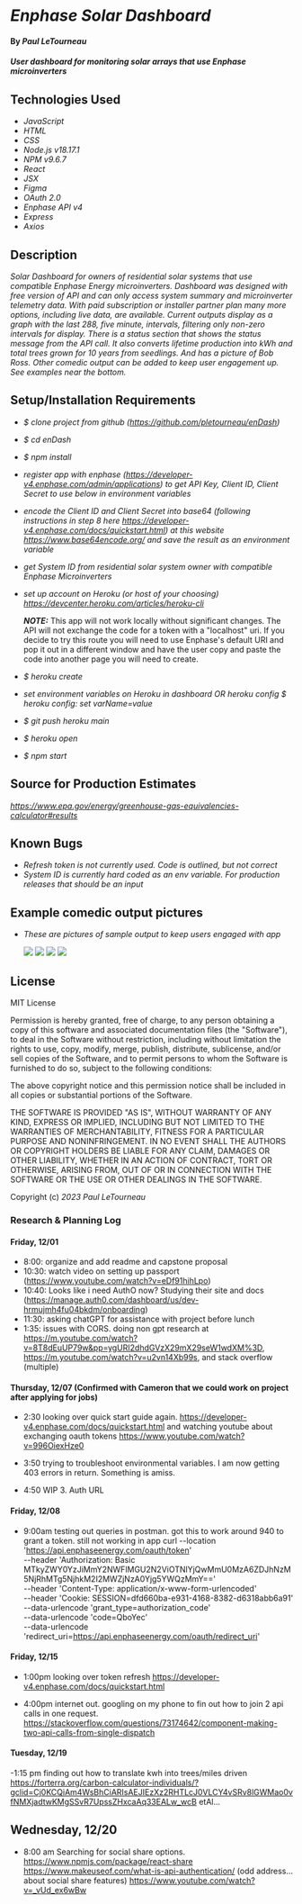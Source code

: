 # _Enphase Solar Dashboard_

#### By _Paul LeTourneau_

#### _User dashboard for monitoring solar arrays that use Enphase microinverters_

## Technologies Used

- _JavaScript_
- _HTML_
- _CSS_
- _Node.js v18.17.1_
- _NPM v9.6.7_
- _React_
- _JSX_
- _Figma_
- _OAuth 2.0_
- _Enphase API v4_
- _Express_
- _Axios_

## Description

_Solar Dashboard for owners of residential solar systems that use compatible Enphase Energy microinverters. Dashboard was designed with free version of API and can only access system summary and microinverter telemetry data. With paid subscription or installer partner plan many more options, including live data, are available. Current outputs display as a graph with the last 288, five minute, intervals, filtering only non-zero intervals for display. There is a status section that shows the status message from the API call. It also converts lifetime production into kWh and total trees grown for 10 years from seedlings. And has a picture of Bob Ross. Other comedic output can be added to keep user engagement up. See examples near the bottom._

## Setup/Installation Requirements

- _$ clone project from github (https://github.com/pletourneau/enDash)_
- _$ cd enDash_
- _$ npm install_

- _register app with enphase (https://developer-v4.enphase.com/admin/applications) to get API Key, Client ID, Client Secret to use below in environment variables_
- _encode the Client ID and Client Secret into base64 (following instructions in step 8 here https://developer-v4.enphase.com/docs/quickstart.html) at this website https://www.base64encode.org/ and save the result as an environment variable_
- _get System ID from residential solar system owner with compatible Enphase Microinverters_
- _set up account on Heroku (or host of your choosing) https://devcenter.heroku.com/articles/heroku-cli_

  **_NOTE:_** This app will not work locally without significant changes. The API will not exchange the code for a token with a "localhost" uri. If you decide to try this route you will need to use Enphase's default URI and pop it out in a different window and have the user copy and paste the code into another page you will need to create.

- _$ heroku create_
- _set environment variables on Heroku in dashboard OR heroku config $ heroku config: set varName=value_
- _$ git push heroku main_
- _$ heroku open_
- _$ npm start_

## Source for Production Estimates

_https://www.epa.gov/energy/greenhouse-gas-equivalencies-calculator#results_

## Known Bugs

- _Refresh token is not currently used. Code is outlined, but not correct_
- _System ID is currently hard coded as an env variable. For production releases that should be an input_

## Example comedic output pictures

- _These are pictures of sample output to keep users engaged with app_

  <img src="./src/img/Status Snoop n Willie.jpg">
  <img src="./src/img/Status Bob.jpg">
  <img src="./src/img/Status Santa.jpg">
  <img src="./src/img/Status Talladega.jpg">

## License

MIT License

Permission is hereby granted, free of charge, to any person obtaining a copy of this software and associated documentation files (the "Software"), to deal in the Software without restriction, including without limitation the rights to use, copy, modify, merge, publish, distribute, sublicense, and/or sell copies of the Software, and to permit persons to whom the Software is furnished to do so, subject to the following conditions:

The above copyright notice and this permission notice shall be included in all copies or substantial portions of the Software.

THE SOFTWARE IS PROVIDED "AS IS", WITHOUT WARRANTY OF ANY KIND, EXPRESS OR IMPLIED, INCLUDING BUT NOT LIMITED TO THE WARRANTIES OF MERCHANTABILITY, FITNESS FOR A PARTICULAR PURPOSE AND NONINFRINGEMENT. IN NO EVENT SHALL THE AUTHORS OR COPYRIGHT HOLDERS BE LIABLE FOR ANY CLAIM, DAMAGES OR OTHER LIABILITY, WHETHER IN AN ACTION OF CONTRACT, TORT OR OTHERWISE, ARISING FROM, OUT OF OR IN CONNECTION WITH THE SOFTWARE OR THE USE OR OTHER DEALINGS IN THE SOFTWARE.

Copyright (c) _2023_ _Paul LeTourneau_

### Research & Planning Log

#### Friday, 12/01

- 8:00: organize and add readme and capstone proposal
- 10:30: watch video on setting up passport (https://www.youtube.com/watch?v=eDf91hihLpo)
- 10:40: Looks like i need AuthO now? Studying their site and docs (https://manage.auth0.com/dashboard/us/dev-hrmujmh4fu04bkdm/onboarding)
- 11:30: asking chatGPT for assistance with project before lunch
- 1:35: issues with CORS. doing non gpt research at https://m.youtube.com/watch?v=8T8dEuUP79w&pp=ygURI2dhdGVzX29mX29seW1wdXM%3D, https://m.youtube.com/watch?v=u2vn14Xb99s, and stack overflow (multiple)

#### Thursday, 12/07 (Confirmed with Cameron that we could work on project after applying for jobs)

- 2:30 looking over quick start guide again. https://developer-v4.enphase.com/docs/quickstart.html and watching youtube about exchanging oauth tokens https://www.youtube.com/watch?v=996OiexHze0

- 3:50 trying to troubleshoot environmental variables. I am now getting 403 errors in return. Something is amiss.

- 4:50 WIP 3. Auth URL

#### Friday, 12/08

- 9:00am testing out queries in postman. got this to work around 940 to grant a token. still not working in app
  curl --location 'https://api.enphaseenergy.com/oauth/token' \
  --header 'Authorization: Basic MTkyZWY0YzJiMmY2NWFlMGU2N2ViOTNlYjQwMmU0MzA6ZDJhNzM5NjRhMTg5NjhkM2I2MWZjNzA0Yjg5YWQzMmY==' \
  --header 'Content-Type: application/x-www-form-urlencoded' \
  --header 'Cookie: SESSION=dfd660ba-e931-4168-8382-d6318abb6a91' \
  --data-urlencode 'grant_type=authorization_code' \
  --data-urlencode 'code=QboYec' \
  --data-urlencode 'redirect_uri=https://api.enphaseenergy.com/oauth/redirect_uri'

#### Friday, 12/15

- 1:00pm looking over token refresh https://developer-v4.enphase.com/docs/quickstart.html

- 4:00pm internet out. googling on my phone to fin out how to join 2 api calls in one request. https://stackoverflow.com/questions/73174642/component-making-two-api-calls-from-single-dispatch

#### Tuesday, 12/19

-1:15 pm finding out how to translate kwh into trees/miles driven https://forterra.org/carbon-calculator-individuals/?gclid=Cj0KCQiAm4WsBhCiARIsAEJIEzXz2RHTLcJ0VLCY4vSRv8lGWMao0vfNMXjadtwKMgSSvR7UpssZHxcaAq33EALw_wcB etAl...

## Wednesday, 12/20

- 8:00 am Searching for social share options.
  https://www.npmjs.com/package/react-share
  https://www.makeuseof.com/what-is-api-authentication/ (odd address... about social share features)
  https://www.youtube.com/watch?v=_vUd_ex6wBw
